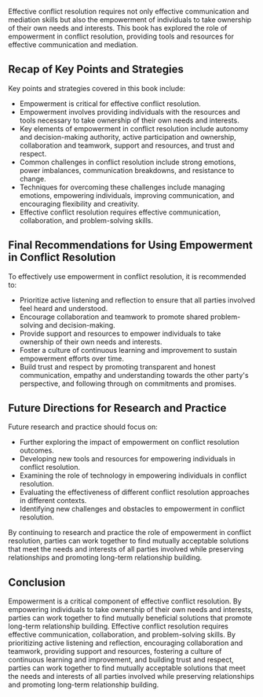 
Effective conflict resolution requires not only effective communication and mediation skills but also the empowerment of individuals to take ownership of their own needs and interests. This book has explored the role of empowerment in conflict resolution, providing tools and resources for effective communication and mediation.

Recap of Key Points and Strategies
----------------------------------

Key points and strategies covered in this book include:

* Empowerment is critical for effective conflict resolution.
* Empowerment involves providing individuals with the resources and tools necessary to take ownership of their own needs and interests.
* Key elements of empowerment in conflict resolution include autonomy and decision-making authority, active participation and ownership, collaboration and teamwork, support and resources, and trust and respect.
* Common challenges in conflict resolution include strong emotions, power imbalances, communication breakdowns, and resistance to change.
* Techniques for overcoming these challenges include managing emotions, empowering individuals, improving communication, and encouraging flexibility and creativity.
* Effective conflict resolution requires effective communication, collaboration, and problem-solving skills.

Final Recommendations for Using Empowerment in Conflict Resolution
------------------------------------------------------------------

To effectively use empowerment in conflict resolution, it is recommended to:

* Prioritize active listening and reflection to ensure that all parties involved feel heard and understood.
* Encourage collaboration and teamwork to promote shared problem-solving and decision-making.
* Provide support and resources to empower individuals to take ownership of their own needs and interests.
* Foster a culture of continuous learning and improvement to sustain empowerment efforts over time.
* Build trust and respect by promoting transparent and honest communication, empathy and understanding towards the other party's perspective, and following through on commitments and promises.

Future Directions for Research and Practice
-------------------------------------------

Future research and practice should focus on:

* Further exploring the impact of empowerment on conflict resolution outcomes.
* Developing new tools and resources for empowering individuals in conflict resolution.
* Examining the role of technology in empowering individuals in conflict resolution.
* Evaluating the effectiveness of different conflict resolution approaches in different contexts.
* Identifying new challenges and obstacles to empowerment in conflict resolution.

By continuing to research and practice the role of empowerment in conflict resolution, parties can work together to find mutually acceptable solutions that meet the needs and interests of all parties involved while preserving relationships and promoting long-term relationship building.

Conclusion
----------

Empowerment is a critical component of effective conflict resolution. By empowering individuals to take ownership of their own needs and interests, parties can work together to find mutually beneficial solutions that promote long-term relationship building. Effective conflict resolution requires effective communication, collaboration, and problem-solving skills. By prioritizing active listening and reflection, encouraging collaboration and teamwork, providing support and resources, fostering a culture of continuous learning and improvement, and building trust and respect, parties can work together to find mutually acceptable solutions that meet the needs and interests of all parties involved while preserving relationships and promoting long-term relationship building.